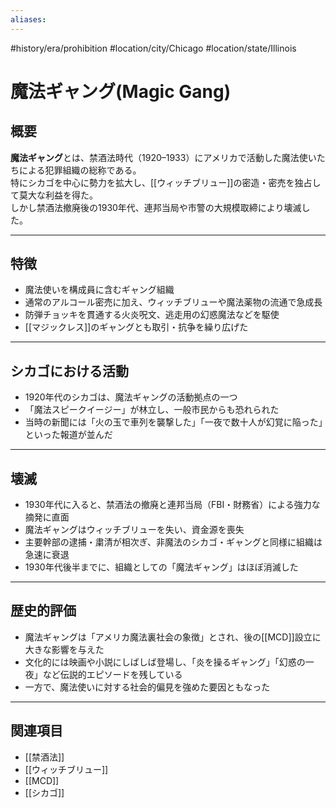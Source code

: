 ```yaml
---
aliases:
---
```

#history/era/prohibition #location/city/Chicago #location/state/Illinois 
# 魔法ギャング(Magic Gang)

## 概要
**魔法ギャング**とは、禁酒法時代（1920–1933）にアメリカで活動した魔法使いたちによる犯罪組織の総称である。  
特にシカゴを中心に勢力を拡大し、[[ウィッチブリュー]]の密造・密売を独占して莫大な利益を得た。  
しかし禁酒法撤廃後の1930年代、連邦当局や市警の大規模取締により壊滅した。  

---

## 特徴
- 魔法使いを構成員に含むギャング組織  
- 通常のアルコール密売に加え、ウィッチブリューや魔法薬物の流通で急成長  
- 防弾チョッキを貫通する火炎呪文、逃走用の幻惑魔法などを駆使  
- [[マジックレス]]のギャングとも取引・抗争を繰り広げた  

---

## シカゴにおける活動
- 1920年代のシカゴは、魔法ギャングの活動拠点の一つ  
- 「魔法スピークイージー」が林立し、一般市民からも恐れられた  
- 当時の新聞には「火の玉で車列を襲撃した」「一夜で数十人が幻覚に陥った」といった報道が並んだ  

---

## 壊滅
- 1930年代に入ると、禁酒法の撤廃と連邦当局（FBI・財務省）による強力な摘発に直面  
- 魔法ギャングはウィッチブリューを失い、資金源を喪失  
- 主要幹部の逮捕・粛清が相次ぎ、非魔法のシカゴ・ギャングと同様に組織は急速に衰退  
- 1930年代後半までに、組織としての「魔法ギャング」はほぼ消滅した  

---

## 歴史的評価
- 魔法ギャングは「アメリカ魔法裏社会の象徴」とされ、後の[[MCD]]設立に大きな影響を与えた  
- 文化的には映画や小説にしばしば登場し、「炎を操るギャング」「幻惑の一夜」など伝説的エピソードを残している  
- 一方で、魔法使いに対する社会的偏見を強めた要因ともなった  

---

## 関連項目
- [[禁酒法]]  
- [[ウィッチブリュー]]  
- [[MCD]]  
- [[シカゴ]]
